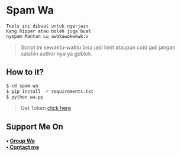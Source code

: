 # Spam Wa
```
Tools ini dibuat untuk ngerjain
Kang Ripper atau boleh juga buat
nyepam Mantan Lu awokawokwkwk:v
```
> Script ini sewaktu-waktu bisa jadi limit ataupun coid jadi jangan salahin author nya ya goblok.
## How to it?
```python
$ cd spam-wa
$ pip install -r requirements.txt
$ python wa.py
```
> Get Token [click here](https://bit.ly/TokenSpamWa)
## Support Me On
<b>• [Group Wa](http://chat.whatsapp.com/LMDWmqNiFLoB1axbTO3Ume)</b>
<br>
<b>• [Contact me](http://wa.me/6288219947210)</b>
</br>
